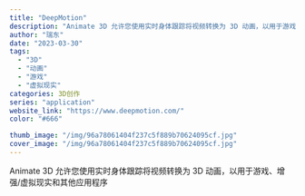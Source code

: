 ```yaml
---
title: "DeepMotion"
description: "Animate 3D 允许您使用实时身体跟踪将视频转换为 3D 动画，以用于游戏、增强/虚拟现实和其他应用程序 "
author: "瑞东"
date: "2023-03-30"
tags:
  - "3D"
  - "动画"
  - "游戏"
  - "虚拟现实"
categories: 3D创作
series: "application"
website_link: "https://www.deepmotion.com/"
color: "#666"

thumb_image: "/img/96a78061404f237c5f889b70624095cf.jpg"
cover_image: "/img/96a78061404f237c5f889b70624095cf.jpg"
---
```


Animate 3D 允许您使用实时身体跟踪将视频转换为 3D 动画，以用于游戏、增强/虚拟现实和其他应用程序 